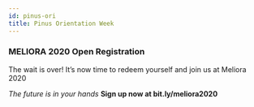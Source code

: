 ```yaml
---
id: pinus-ori
title: Pinus Orientation Week
---
```


### MELIORA 2020 Open Registration
The wait is over! It’s now time to redeem yourself and join us at Meliora 2020

*The future is in your hands*
**Sign up now at bit.ly/meliora2020**
<!--stackedit_data:
eyJoaXN0b3J5IjpbLTgwNDE5MjQyMCwtNzgyNTQ0NzEyLDkyOD
c3MDc2OCwtMjk1ODU5MjA0XX0=
-->
